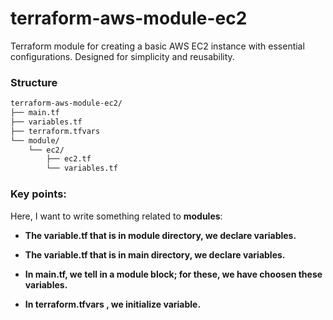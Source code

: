 # terraform-aws-module-ec2
Terraform module for creating a basic AWS EC2 instance with essential configurations. Designed for simplicity and reusability.

### Structure

```bash
terraform-aws-module-ec2/
├── main.tf
├── variables.tf
├── terraform.tfvars
└── module/
    └── ec2/
        ├── ec2.tf          
        └── variables.tf
```

### Key points:
Here, I want to write something related to **modules**:

- **The variable.tf that is in module directory, we declare variables.**

- **The variable.tf that is in main directory, we declare variables.**

- **In main.tf, we tell in a module block; for these, we have choosen these variables.** 

- **In terraform.tfvars , we initialize variable.**

  
